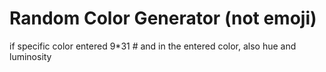 # Random Color Generator (not emoji)

if specific color entered 9\*31 # and in the entered color, also hue and luminosity
